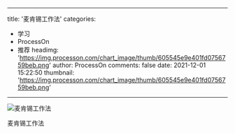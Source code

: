 
---
title: '麦肯锡工作法'
categories: 
 - 学习
 - ProcessOn
 - 推荐
headimg: 'https://img.processon.com/chart_image/thumb/605545e9e401fd0756759beb.png'
author: ProcessOn
comments: false
date: 2021-12-01 15:22:50
thumbnail: 'https://img.processon.com/chart_image/thumb/605545e9e401fd0756759beb.png'
---

<div>   
<img class="thumb" alt="麦肯锡工作法" src="https://img.processon.com/chart_image/thumb/605545e9e401fd0756759beb.png" referrerpolicy="no-referrer">
<p>麦肯锡工作法</p>  
</div>
            